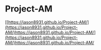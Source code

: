 # Project-AM

[[https://jason8931.github.io/Project-AM/](https://jason8931.github.io/Project-AM/)https://jason8931.github.io/Project-AM/](https://jason8931.github.io/Project-AM/)https://jason8931.github.io/Project-AM/
